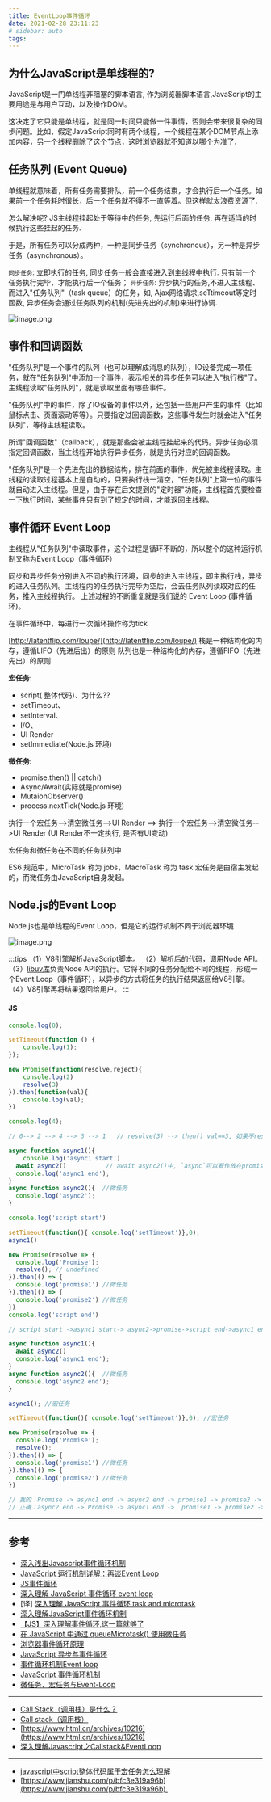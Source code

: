 ```yaml
---
title: EventLoop事件循环
date: 2021-02-28 23:11:23
# sidebar: auto
tags: 
---
```


## 为什么JavaScript是单线程的?

JavaScript是一门单线程非阻塞的脚本语言, 作为浏览器脚本语言,JavaScript的主要用途是与用户互动，以及操作DOM。

这决定了它只能是单线程，就是同一时间只能做一件事情，否则会带来很复杂的同步问题。比如，假定JavaScript同时有两个线程，一个线程在某个DOM节点上添加内容，另一个线程删除了这个节点，这时浏览器就不知道以哪个为准了.


## 任务队列 (**Event Queue**)

单线程就意味着，所有任务需要排队，前一个任务结束，才会执行后一个任务。如果前一个任务耗时很长，后一个任务就不得不一直等着。但这样就太浪费资源了.


怎么解决呢? JS主线程挂起处于等待中的任务, 先运行后面的任务, 再在适当的时候执行这些挂起的任务.


于是，所有任务可以分成两种，一种是同步任务（synchronous），另一种是异步任务（asynchronous）。


`同步任务`: 立即执行的任务, 同步任务一般会直接进入到主线程中执行. 只有前一个任务执行完毕，才能执行后一个任务；
`异步任务`: 异步执行的任务,不进入主线程、而进入"任务队列"（task queue）的任务，如, Ajax网络请求,seTtimeout等定时函数, 异步任务会通过任务队列的机制(先进先出的机制)来进行协调.


![image.png](https://cdn.nlark.com/yuque/0/2021/png/302528/1614587877626-3f9d770f-8ee8-4811-ab0e-ffc029b40220.png#align=left&display=inline&height=457&margin=%5Bobject%20Object%5D&name=image.png&originHeight=914&originWidth=776&size=544464&status=done&style=none&width=388)


## 事件和回调函数

"任务队列"是一个事件的队列（也可以理解成消息的队列），IO设备完成一项任务，就在"任务队列"中添加一个事件，表示相关的异步任务可以进入"执行栈"了。主线程读取"任务队列"，就是读取里面有哪些事件。


"任务队列"中的事件，除了IO设备的事件以外，还包括一些用户产生的事件（比如鼠标点击、页面滚动等等）。只要指定过回调函数，这些事件发生时就会进入"任务队列"，等待主线程读取。


所谓"回调函数"（callback），就是那些会被主线程挂起来的代码。异步任务必须指定回调函数，当主线程开始执行异步任务，就是执行对应的回调函数。


"任务队列"是一个先进先出的数据结构，排在前面的事件，优先被主线程读取。主线程的读取过程基本上是自动的，只要执行栈一清空，"任务队列"上第一位的事件就自动进入主线程。但是，由于存在后文提到的"定时器"功能，主线程首先要检查一下执行时间，某些事件只有到了规定的时间，才能返回主线程。


## 事件循环 Event Loop

主线程从"任务队列"中读取事件，这个过程是循环不断的，所以整个的这种运行机制又称为Event Loop（事件循环）


同步和异步任务分别进入不同的执行环境，同步的进入主线程，即主执行栈，异步的进入任务队列。主线程内的任务执行完毕为空后，会去任务队列读取对应的任务，推入主线程执行。 上述过程的不断重复就是我们说的 Event Loop (事件循环)。

在事件循环中，每进行一次循环操作称为tick


[http://latentflip.com/loupe/](http://latentflip.com/loupe/)
栈是一种结构化的内存，遵循LIFO（先进后出）的原则
队列也是一种结构化的内存，遵循FIFO（先进先出）的原则


**宏任务:**

- script( 整体代码)、为什么??
- setTimeout、
- setInterval、
- I/O、
- UI Render
- setImmediate(Node.js 环境)



**微任务:**

- promise.then() || catch()
- Async/Await(实际就是promise)
- MutaionObserver()
- process.nextTick(Node.js 环境)



执行一个宏任务-->清空微任务-->UI Render  ==> 执行一个宏任务-->清空微任务-->UI Render
(UI Render不一定执行, 是否有UI变动)


宏任务和微任务在不同的任务队列中

ES6 规范中，MicroTask 称为 jobs，MacroTask 称为 task
宏任务是由宿主发起的，而微任务由JavaScript自身发起。

## Node.js的Event Loop

Node.js也是单线程的Event Loop，但是它的运行机制不同于浏览器环境


![image.png](https://cdn.nlark.com/yuque/0/2021/png/302528/1614593172374-ee8ff6eb-ca0b-48df-8b2e-6fb4ea44a094.png#align=left&display=inline&height=316&margin=%5Bobject%20Object%5D&name=image.png&originHeight=316&originWidth=800&size=55988&status=done&style=none&width=800)

:::tips
（1）V8引擎解析JavaScript脚本。
（2）解析后的代码，调用Node API。
（3）[libuv库](https://github.com/joyent/libuv)负责Node API的执行。它将不同的任务分配给不同的线程，形成一个Event Loop（事件循环），以异步的方式将任务的执行结果返回给V8引擎。
（4）V8引擎再将结果返回给用户。
:::


#### JS

```js
console.log(0);

setTimeout(function () {
    console.log(1);
});

new Promise(function(resolve,reject){
    console.log(2)
    resolve(3) 
}).then(function(val){
    console.log(val);
})

console.log(4);

// 0--> 2 --> 4 --> 3 --> 1   // resolve(3) --> then() val==3, 如果不resolve,then不执行
```

```javascript
async function async1(){
	console.log('async1 start')
  await async2()           // await async2()中, `async`可以看作放在promise里面, await async2后面的代码,可以看作放在then()里面
  console.log('async1 end');
}
async function async2(){  //微任务
  console.log('async2');
}

console.log('script start')

setTimeout(function(){ console.log('setTimeout')},0);
async1()

new Promise(resolve => {
  console.log('Promise'); 
  resolve(); // undefined
}).then(() => {
  console.log('promise1') //微任务
}).then(() => {
  console.log('promise2') //微任务
})
console.log('script end')

// script start ->async1 start-> async2->promise->script end->async1 end -> promise1 -> promise2 -> setTimeout
```

```javascript
async function async1(){
  await async2()
  console.log('async1 end');
}
async function async2(){  //微任务
  console.log('async2 end');
}

async1(); //宏任务

setTimeout(function(){ console.log('setTimeout')},0); //宏任务

new Promise(resolve => {
  console.log('Promise'); 
  resolve();
}).then(() => {
  console.log('promise1') //微任务
}).then(() => {
  console.log('promise2') //微任务
})

// 我的：Promise -> async1 end -> async2 end -> promise1 -> promise2 -> setTimeout
// 正确：async2 end -> Promise -> async1 end ->  promise1 -> promise2 -> setTimeout
```

---

## 参考

-  [深入浅出Javascript事件循环机制](https://zhuanlan.zhihu.com/p/26229293)
-  [JavaScript 运行机制详解：再谈Event Loop](http://www.ruanyifeng.com/blog/2014/10/event-loop.html)
-  [JS事件循环](https://juejin.cn/post/6844903577052250119)
-  [深入理解 JavaScript 事件循环 event loop](https://www.cnblogs.com/dong-xu/p/7000163.html)
- [译]  [深入理解 JavaScript 事件循环 task and microtask](https://www.cnblogs.com/dong-xu/p/7000139.html)
-  [深入理解JavaScript事件循环机制](https://www.cnblogs.com/yugege/p/9598265.html)
-  [【JS】深入理解事件循环,这一篇就够了](https://zhuanlan.zhihu.com/p/87684858)
-   [在 JavaScript 中通过 queueMicrotask() 使用微任务](https://developer.mozilla.org/zh-CN/docs/Web/API/HTML_DOM_API/Microtask_guide#%E4%BB%BB%E5%8A%A1_vs_%E5%BE%AE%E4%BB%BB%E5%8A%A1)
-  [浏览器事件循环原理](https://juejin.cn/post/6844903983287549965)
-  [JavaScript 异步与事件循环](https://juejin.cn/post/6844903711106400264)
-  [事件循环机制Event loop](https://juejin.cn/post/6884987711074091016)
-  [JavaScript 事件循环机制](https://juejin.cn/post/6844903887099412488)
-  [微任务、宏任务与Event-Loop](https://juejin.cn/post/6844903657264136200#heading-9)

---

- [Call Stack（调用栈）是什么？](https://zhuanlan.zhihu.com/p/71168084)
- [Call stack（调用栈）](https://developer.mozilla.org/zh-CN/docs/Glossary/Call_stack)
- [https://www.html.cn/archives/10216](https://www.html.cn/archives/10216)
- [深入理解Javascript之Callstack&EventLoop](https://www.jianshu.com/p/735ee3d12a43)

---

-  [javascript中script整体代码属于宏任务怎么理解](https://segmentfault.com/q/1010000023206213?utm_source=tag-newest)
- [https://www.jianshu.com/p/bfc3e319a96b](https://www.jianshu.com/p/bfc3e319a96b)                                           
<!-- - async await [https://segmentfault.com/a/1190000007535316]( -->
